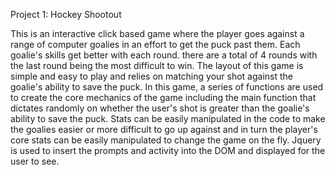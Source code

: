 Project 1: Hockey Shootout

This is an interactive click based game where the player goes against a range of computer goalies in an effort to get the puck past them. Each goalie's skills get better with each round. there are a total of 4 rounds with the last round being the most difficult to win. The layout of this game is simple and easy to play and relies on matching your shot against the goalie's ability to save the puck.
In this game, a series of functions are used to create the core mechanics of the game including the main function that dictates randomly on whether the user's shot is greater than the goalie's ability to save the puck. Stats can be easily manipulated in the code to make the goalies easier or more difficult to go up against and in turn the player's core stats can be easily manipulated to change the game on the fly. Jquery is used to insert the prompts and activity into the DOM and displayed for the user to see. 
